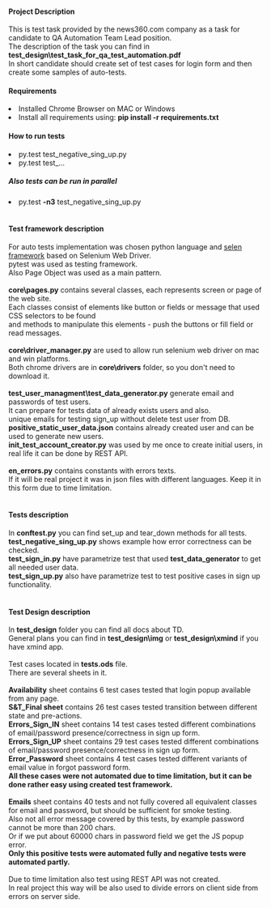 <h4>Project Description</h4>
This is test task provided by the news360.com company as a task for candidate to QA Automation Team Lead position.</br>
The description of the task you can find in <b>test_design\test_task_for_qa_test_automation.pdf</b></br>
In short candidate should create set of test cases for login form and then create some samples of auto-tests.

<h4>Requirements</h4>

<li>Installed Chrome Browser on MAC or Windows</li>
<li>Install all requirements using: <b>pip install -r requirements.txt</b></li>

<h4>How to run tests</h4>
<li> py.test test_negative_sing_up.py</li>
<li> py.test test_...</li>

<h5>Also tests can be run in parallel</h5>
<li> py.test <b>-n3</b> test_negative_sing_up.py</li>

</br>
<h4>Test framework description</h4>
For auto tests implementation was chosen python language and  <a href="https://github.com/yashaka/selene" >selen framework</a> based 
on Selenium Web Driver.</br>
pytest was used as testing framework.</br>
Also Page Object was used as a main pattern.</br>
</br>
<b>core\pages.py</b> contains several classes, each represents screen or page of the web site.</br>
Each classes consist of elements like button or fields or message that used CSS selectors to be found</br>
and methods to manipulate this elements - push the buttons or fill field or read messages.</br>
</br>
<b>core\driver_manager.py</b> are used to allow run selenium web driver on mac and win platforms.</br>
Both chrome drivers are in <b>core\drivers</b> folder, so you don't need to download it.</br>
</br>
<b>test_user_managment\test_data_generator.py</b> generate email and passwords of test users.</br>
It can prepare for tests data of already exists users and also.</br>
unique emails for testing sign_up without delete test user from DB.</br>
<b>positive_static_user_data.json</b> contains already created user and can be used to generate new users.</br>
<b>init_test_account_creator.py</b> was used by me once to create initial users, in real life it can be done by REST API.</br>
</br>
<b>en_errors.py</b> contains constants with errors texts. </br>
If it will be real project it was in json files with different languages. Keep it in this form due to time limitation. </br>
</br>
<h4>Tests description</h4>
In <b>conftest.py</b> you can find set_up and tear_down methods for all tests.</br>
<b>test_negative_sing_up.py</b> shows example how error correctness can be checked. </br>
<b>test_sign_in.py</b> have parametrize test that used <b>test_data_generator</b> to get all needed user data.</br>
<b>test_sign_up.py</b> also have parametrize test to test positive cases in sign up functionality.</br>
</br>

<h4>Test Design description</h4>
In <b>test_design</b> folder you can find all docs about TD.</br>
General plans you can find in <b>test_design\img</b> or <b>test_design\xmind</b> if you have xmind app. </br>
</br>
Test cases located in <b>tests.ods</b> file.</br>
There are several sheets in it.</br>
</br>
<b>Availability</b> sheet contains 6 test cases tested that login popup available from any page.</br>
<b>S&T_Final sheet</b> contains 26 test cases tested transition between different state and pre-actions.</br>
<b>Errors_Sign_IN</b> sheet contains 14 test cases tested different combinations of email/password presence/correctness in sign up form.</br>
<b>Errors_Sign_UP</b> sheet contains 29 test cases tested different combinations of email/password presence/correctness in sign up form.</br>
<b>Error_Password</b> sheet contains 4 test cases tested different variants of email value in forgot password form.</br>
<b>All these cases were not automated due to time limitation, but it can be done rather easy using created test framework.</b></br>
</br>
<b>Emails</b> sheet contains 40 tests and not fully covered all equivalent classes for email and password, but should be sufficient for smoke testing. </br>
Also not all error message covered by this tests, by example password cannot be more than 200 chars.</br>
Or if we put about 60000 chars in password field we get the JS popup error.</br>
<b>Only this positive tests were automated fully and negative tests were automated partly. </b></br>
</br>
Due to time limitation also test using REST API was not created. </br>
In real project this way will be also used to divide errors on client side from errors on server side.</br>





